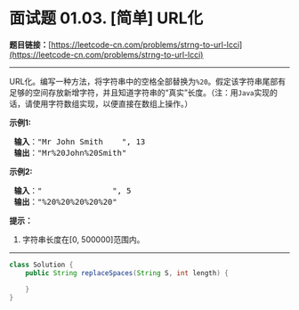 # 面试题 01.03. [简单] URL化

**题目链接：**[https://leetcode-cn.com/problems/strng-to-url-lcci](https://leetcode-cn.com/problems/strng-to-url-lcci)

---

<div class="content__1Y2H">
 <div class="notranslate">
  <p>URL化。编写一种方法，将字符串中的空格全部替换为<code>%20</code>。假定该字符串尾部有足够的空间存放新增字符，并且知道字符串的“真实”长度。（注：用<code>Java</code>实现的话，请使用字符数组实现，以便直接在数组上操作。）</p> 
  <p><strong>示例1:</strong></p> 
  <pre class="language-text"><strong> 输入</strong>："Mr John Smith    ", 13
<strong> 输出</strong>："Mr%20John%20Smith"
</pre> 
  <p><strong>示例2:</strong></p> 
  <pre class="language-text"><strong> 输入</strong>："               ", 5
<strong> 输出</strong>："%20%20%20%20%20"
</pre> 
  <p><strong>提示：</strong></p> 
  <ol> 
   <li>字符串长度在[0, 500000]范围内。</li> 
  </ol> 
 </div>
</div>

---

```java
class Solution {
    public String replaceSpaces(String S, int length) {

    }
}
```